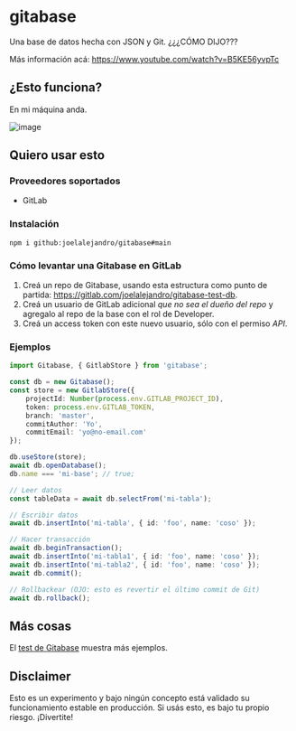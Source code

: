 # gitabase

Una base de datos hecha con JSON y Git. ¿¿¿CÓMO DIJO???

Más información acá:
https://www.youtube.com/watch?v=B5KE56yvpTc

## ¿Esto funciona?

En mi máquina anda.

![image](https://user-images.githubusercontent.com/118913/119130813-14bae300-ba0f-11eb-8b67-eadde77be080.png)

## Quiero usar esto

### Proveedores soportados

- GitLab

### Instalación

```
npm i github:joelalejandro/gitabase#main
```

### Cómo levantar una Gitabase en GitLab

1. Creá un repo de Gitabase, usando esta estructura como punto de partida: https://gitlab.com/joelalejandro/gitabase-test-db.
2. Creá un usuario de GitLab adicional *que no sea el dueño del repo* y agregalo al repo de la base con el rol de Developer.
3. Creá un access token con este nuevo usuario, sólo con el permiso *API*.

### Ejemplos

```ts
import Gitabase, { GitlabStore } from 'gitabase';

const db = new Gitabase();
const store = new GitlabStore({
    projectId: Number(process.env.GITLAB_PROJECT_ID),
    token: process.env.GITLAB_TOKEN,
    branch: 'master',
    commitAuthor: 'Yo',
    commitEmail: 'yo@no-email.com'
});

db.useStore(store);
await db.openDatabase();
db.name === 'mi-base'; // true;

// Leer datos
const tableData = await db.selectFrom('mi-tabla');

// Escribir datos
await db.insertInto('mi-tabla', { id: 'foo', name: 'coso' });

// Hacer transacción
await db.beginTransaction();
await db.insertInto('mi-tabla1', { id: 'foo', name: 'coso' });
await db.insertInto('mi-tabla2', { id: 'foo', name: 'coso' });
await db.commit();

// Rollbackear (OJO: esto es revertir el último commit de Git)
await db.rollback();
```

## Más cosas

El [test de Gitabase](./tests/gitabase.spec.ts) muestra más ejemplos.

## Disclaimer

Esto es un experimento y bajo ningún concepto está validado su funcionamiento estable en producción. Si usás esto, es bajo tu propio riesgo. ¡Divertite!
